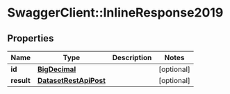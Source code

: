 # SwaggerClient::InlineResponse2019

## Properties
Name | Type | Description | Notes
------------ | ------------- | ------------- | -------------
**id** | [**BigDecimal**](BigDecimal.md) |  | [optional] 
**result** | [**DatasetRestApiPost**](DatasetRestApiPost.md) |  | [optional] 

